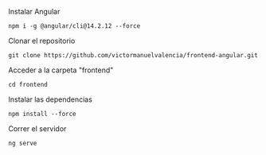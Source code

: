 Instalar Angular
````
npm i -g @angular/cli@14.2.12 --force
````
Clonar el repositorio
````
git clone https://github.com/victormanuelvalencia/frontend-angular.git
````
Acceder a la carpeta "frontend"
````
cd frontend
````
Instalar las dependencias
````
npm install --force
````
Correr el servidor
```
ng serve
```
